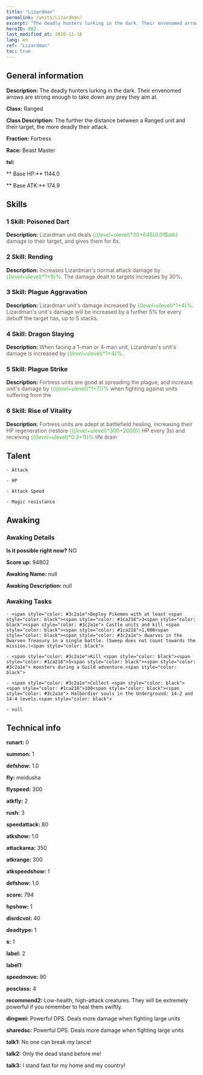 ```yaml
---
title: "Lizardman"
permalink: /units/Lizardman/
excerpt: "The deadly hunters lurking in the dark. Their envenomed arrows are strong enough to take down any prey they aim at."
heroID: 802
last_modified_at: 2020-11-18
lang: en
ref: "Lizardman"
toc: true
---
```

## General information
 **Description:** The deadly hunters lurking in the dark. Their envenomed arrows are strong enough to take down any prey they aim at.

 **Class:** Ranged

 **Class Description:** The further the distance between a Ranged unit and their target, the more deadly their attack.

 **Fraction:** Fortress

 **Race:** Beast Master

 **tsl:** 

 ** Base HP:** 1144.0

 ** Base ATK:** 174.9

## Skills
### 1 Skill: Poisoned Dart
 **Description:** <span style="color: #645252">Lizardman unit deals <span style="color: black"><span style="color: #48b946">{(($level+$ulevel)*30+645)*0.01*$atk}<span style="color: black"><span style="color: #645252"> damage to their target, and gives them <span style="color: #48b946"><plague><span style="color: black"><span style="color: #645252"> for 6s.<span style="color: black">

### 2 Skill: Rending
 **Description:** <span style="color: #645252">Increases Lizardman's normal attack damage by <span style="color: black"><span style="color: #48b946">{($level+$ulevel)*1+9}%<span style="color: black"><span style="color: #645252">. The damage dealt to <span style="color: #48b946"><bleeding><span style="color: black"><span style="color: #645252"> targets increases by 30%.<span style="color: black">

### 3 Skill: Plague Aggravation
 **Description:** <span style="color: #645252">Lizardman unit's damage increased by <span style="color: black"><span style="color: #48b946">{($level+$ulevel)*1+4}%<span style="color: black"><span style="color: #645252">. Lizardman's unit's damage will be increased by a further 5% for every debuff the target has, up to 5 stacks.<span style="color: black">

### 4 Skill: Dragon Slaying
 **Description:** <span style="color: #645252">When facing a 1-man or 4-man unit, Lizardman's unit's damage is increased by <span style="color: black"><span style="color: #48b946">{($level+$ulevel)*1+4}%<span style="color: black"><span style="color: #645252">.<span style="color: black">

### 5 Skill: Plague Strike
 **Description:** <span style="color: #645252">Fortress units are good at spreading the plague, and increase unit's damage by <span style="color: black"><span style="color: #48b946">{(($level+$ulevel)*1+7)}%<span style="color: black"><span style="color: #645252"> when fighting against units suffering from the <plague><span style="color: black">

### 6 Skill: Rise of Vitality
 **Description:** <span style="color: #645252">Fortress units are adept at battlefield healing, increasing their HP regeneration (restore <span style="color: black"><span style="color: #48b946">{(($level+$ulevel)*300+2000)}<span style="color: black"><span style="color: #645252"> HP every 3s) and receiving <span style="color: black"><span style="color: #48b946">{(($level+$ulevel)*0.3+1)}%<span style="color: black"><span style="color: #645252"> life drain<span style="color: black">

## Talent
    - Attack

    - HP

    - Attack Speed

    - Magic resistance

## Awaking
### Awaking Details
 **Is it possible right now?** NO

 **Score up:** 94802

 **Awaking Name:** null

 **Awaking Description:** null

### Awaking Tasks
    - <span style="color: #3c2a1e">Deploy Pikemen with at least <span style="color: black"><span style="color: #1ca216">3<span style="color: black"><span style="color: #3c2a1e"> Castle units and kill <span style="color: black"><span style="color: #1ca216">1,000<span style="color: black"><span style="color: #3c2a1e"> dwarves in the Dwarven Treasury in a single battle. (Sweep does not count towards the mission.)<span style="color: black">

    - <span style="color: #3c2a1e">Kill <span style="color: black"><span style="color: #1ca216">5<span style="color: black"><span style="color: #3c2a1e"> monsters during a Guild adventure.<span style="color: black">

    - <span style="color: #3c2a1e">Collect <span style="color: black"><span style="color: #1ca216">100<span style="color: black"><span style="color: #3c2a1e"> Halberdier souls in the Underground: 14-2 and 14-4 levels.<span style="color: black">

    - null

## Technical info
 **runart:** 0

 **summon:** 1

 **defshow:** 1.0

 **fly:** meidusha

 **flyspeed:** 300

 **atkfly:** 2

 **rush:** 3

 **speedattack:** 80

 **atkshow:** 1.0

 **attackarea:** 350

 **atkrange:** 300

 **atkspeedshow:** 1

 **defshow:** 1.0

 **score:** 794

 **hpshow:** 1

 **disrdcvol:** 40

 **deadtype:** 1

 **s:** 1

 **label:** 2

 **label1:** 

 **speedmove:** 90

 **posclass:** 4

 **recommend2:** Low-health, high-attack creatures. They will be extremely powerful if you remember to heal them swiftly.

 **dingwei:** Powerful DPS. Deals more damage when fighting large units

 **sharedsc:** Powerful DPS. Deals more damage when fighting large units

 **talk1:** No one can break my lance!

 **talk2:** Only the dead stand before me!

 **talk3:** I stand fast for my home and my country!

